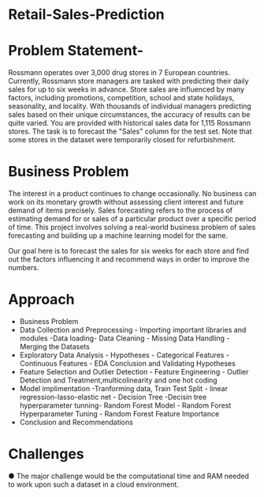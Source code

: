 # Retail-Sales-Prediction
# Problem Statement-
Rossmann operates over 3,000 drug stores in 7 European countries. Currently, Rossmann store managers are tasked with predicting their daily sales for up to six weeks in advance. Store sales are influenced by many factors, including promotions, competition, school and state holidays, seasonality, and locality. With thousands of individual managers predicting sales based on their unique circumstances, the accuracy of results can be quite varied. You are provided with historical sales data for 1,115 Rossmann stores. The task is to forecast the "Sales" column for the test set. Note that some stores in the dataset were temporarily closed for refurbishment.
# Business Problem
The interest in a product continues to change occasionally. No business can work on its monetary growth without assessing client interest and future demand of items precisely. Sales forecasting refers to the process of estimating demand for or sales of a particular product over a specific period of time. This project involves solving a real-world business problem of sales forecasting and building up a machine learning model for the same.

Our goal here is to forecast the sales for six weeks for each store and find out the factors influencing it and recommend ways in order to improve the numbers.

# Approach
* Business Problem
* Data Collection and Preprocessing - Importing important libraries and modules -Data loading- Data Cleaning - Missing Data Handling - Merging the Datasets
* Exploratory Data Analysis - Hypotheses - Categorical Features - Continuous Features - EDA Conclusion and Validating Hypotheses
* Feature Selection and Outlier Detection - Feature Engineering - Outlier Detection and Treatment,multicolinearity and one hot coding
* Model implimentation -Tranforming data, Train Test Split - linear regression-lasso-elastic net - Decision Tree -Decisin tree hyperparameter tunning- Random Forest Model - Random Forest Hyperparameter Tuning - Random Forest Feature Importance
* Conclusion and Recommendations
# Challenges
● The major challenge would be the
computational time and RAM needed to
work upon such a dataset in a cloud
environment.
